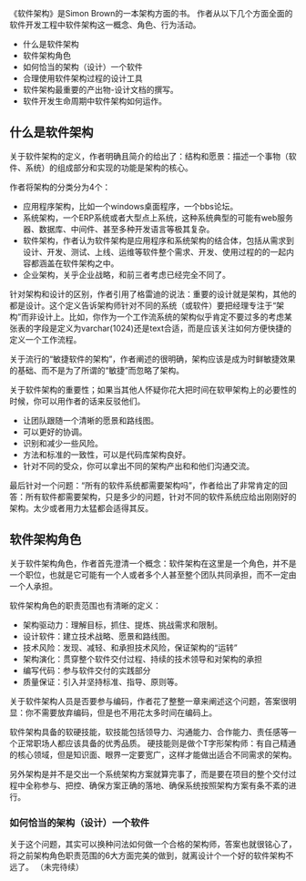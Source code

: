 
《软件架构》是Simon Brown的一本架构方面的书。
作者从以下几个方面全面的软件开发工程中软件架构这一概念、角色、行为活动。
- 什么是软件架构
- 软件架构角色
- 如何恰当的架构（设计）一个软件
- 合理使用软件架构过程的设计工具
- 软件架构最重要的产出物-设计文档的撰写。
- 软件开发生命周期中软件架构如何运作。


## 什么是软件架构

关于软件架构的定义，作者明确且简介的给出了：结构和愿景：描述一个事物（软件、系统）的组成部分和实现的功能是架构的核心。

作者将架构的分类分为4个：
- 应用程序架构，比如一个windows桌面程序，一个bbs论坛。
- 系统架构，一个ERP系统或者大型点上系统，这种系统典型的可能有web服务器、数据库、中间件、甚至多种开发语言等极其复杂。
- 软件架构，作者认为软件架构是应用程序和系统架构的结合体，包括从需求到设计、开发、测试、上线、运维等软件整个需求、开发、使用过程的的一起内容都涵盖在软件架构之中。
- 企业架构，关乎企业战略，和前三者考虑已经完全不同了。

针对架构和设计的区别，作者引用了格雷迪的说法：重要的设计就是架构，其他的都是设计。这个定义告诉架构师针对不同的系统（或软件）要把经理专注于“架构”而非设计上。比如，你作为一个工作流系统的架构似乎肯定不要过多的考虑某张表的字段是定义为varchar(1024)还是text合适，而是应该关注如何方便快捷的定义一个工作流程。

关于流行的“敏捷软件的架构”，作者阐述的很明确，架构应该是成为时鲜敏捷效果的基础、而不是为了所谓的“敏捷”而忽略了架构。

关于软件架构的重要性；如果当其他人怀疑你花大把时间在软甲架构上的必要性的时候，你可以用作者的话来反驳他们。
- 让团队跟随一个清晰的愿景和路线图。
- 可以更好的协调。
- 识别和减少一些风险。
- 方法和标准的一致性，可以是代码库架构良好。
- 针对不同的受众，你可以拿出不同的架构产出和和他们沟通交流。

最后针对一个问题：“所有的软件系统都需要架构吗”，作者给出了非常肯定的回答：所有软件都需要架构，只是多少的问题，针对不同的软件系统应给出刚刚好的架构。太少或者用力太猛都会适得其反。


## 软件架构角色
关于软件架构角色，作者首先澄清一个概念：软件架构在这里是一个角色，并不是一个职位，也就是它可能有一个人或者多个人甚至整个团队共同承担，而不一定由一个人承担。

软件架构角色的职责范围也有清晰的定义：
- 架构驱动力：理解目标，抓住、提炼、挑战需求和限制。
- 设计软件：建立技术战略、愿景和路线图。
- 技术风险：发现、减轻、和承担技术风险，保证架构的“运转”
- 架构演化：贯穿整个软件交付过程、持续的技术领导和对架构的承担
- 编写代码：参与软件交付的实践部分
- 质量保证：引入并坚持标准、指导、原则等。

关于软件架构人员是否要参与编码，作者花了整整一章来阐述这个问题，答案很明显：你不需要放弃编码，但是也不用花太多时间在编码上。

软件架构具备的软硬技能，软技能包括领导力、沟通能力、合作能力、责任感等一个正常职场人都应该具备的优秀品质。
硬技能则是做个T字形架构师：有自己精通的核心领域，但是知识面、眼界一定要宽广，这样才能做出适合不同需求的架构。

另外架构是并不是交出一个系统架构方案就算完事了，而是要在项目的整个交付过程中全称参与、把控、确保方案正确的落地、确保系统按照架构方案有条不紊的进行。


### 如何恰当的架构（设计）一个软件

关于这个问题，其实可以换种问法如何做一个合格的架构师，答案也就很铭心了，将之前架构角色职责范围的6大方面完美的做到，就离设计个一个好的软件架构不远了。
（未完待续）
